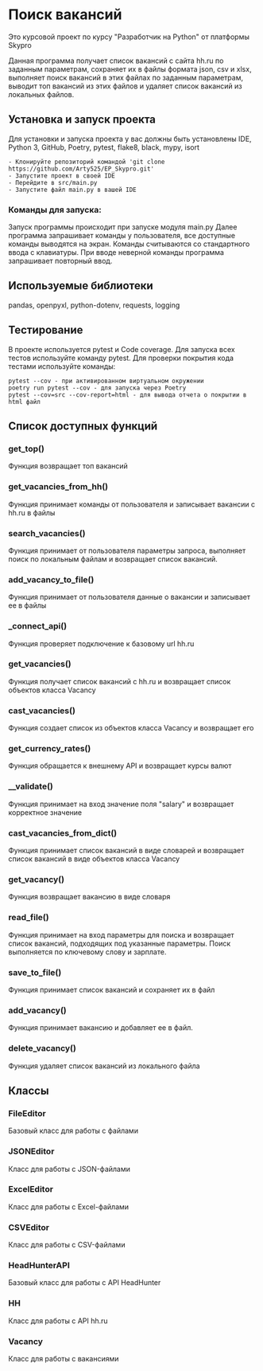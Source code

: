 # Поиск вакансий
Это курсовой проект по курсу "Разработчик на Python" от платформы Skypro

Данная программа получает список вакансий с сайта hh.ru по заданным параметрам, сохраняет их в файлы формата json, csv
и xlsx, выполняет поиск вакансий в этих файлах по заданным параметрам, выводит топ вакансий из этих файлов и
удаляет список вакансий из локальных файлов.

## Установка и запуск проекта
Для установки и запуска проекта у вас должны быть установлены IDE, Python 3, GitHub, Poetry, pytest, flake8,
black, mypy, isort
    
    - Клонируйте репозиторий командой 'git clone https://github.com/Arty525/EP_Skypro.git'
    - Запустите проект в своей IDE
    - Перейдите в src/main.py
    - Запустите файл main.py в вашей IDE

### Команды для запуска:

Запуск программы происходит при запуске модуля main.py
Далее программа запрашивает команды у пользователя, все доступные команды выводятся на экран.
Команды считываются со стандартного ввода с клавиатуры. При вводе неверной команды программа запрашивает повторный ввод.

## Используемые библиотеки
pandas, openpyxl, python-dotenv, requests, logging

## Тестирование

В проекте используется pytest и Code coverage. 
Для запуска всех тестов используйте команду pytest.
Для проверки покрытия кода тестами используйте команды:

    pytest --cov - при активированном виртуальном окружении
    poetry run pytest --cov - для запуска через Poetry
    pytest --cov=src --cov-report=html - для вывода отчета о покрытии в html файл

## Список доступных функций

### get_top()
Функция возвращает топ вакансий

### get_vacancies_from_hh()
Функция принимает команды от пользователя и записывает вакансии с hh.ru в файлы

### search_vacancies()
Функция принимает от пользователя параметры запроса, выполняет поиск по локальным файлам и возвращает список
вакансий.

### add_vacancy_to_file()
Функция принимает от пользователя данные о вакансии и записывает ее в файлы

### _connect_api()
Функция проверяет подключение к базовому url hh.ru

### get_vacancies()
Функция получает список вакансий с hh.ru и возвращает список объектов класса Vacancy

### cast_vacancies()
Функция создает список из объектов класса Vacancy и возвращает его

### get_currency_rates()
Функция обращается к внешнему API и возвращает курсы валют

### __validate()
Функция принимает на вход значение поля "salary" и возвращает корректное значение

### cast_vacancies_from_dict()
Функция принимает список вакансий в виде словарей и возвращает список вакансий в виде объектов класса Vacancy

### get_vacancy()
Функция возвращает вакансию в виде словаря

### read_file()
Функция принимает на вход параметры для поиска и возвращает список вакансий, подходящих
под указанные параметры. Поиск выполняется по ключевому слову и зарплате.

### save_to_file()
Функция принимает список вакансий и сохраняет их в файл

### add_vacancy()
Функция принимает вакансию и добавляет ее в файл.

### delete_vacancy()
Функция удаляет список вакансий из локального файла

## Классы

### FileEditor
Базовый класс для работы с файлами

### JSONEditor
Класс для работы с JSON-файлами

### ExcelEditor
Класс для работы с Excel-файлами

### CSVEditor
Класс для работы с CSV-файлами

### HeadHunterAPI
Базовый класс для работы с API HeadHunter

### HH
Класс для работы с API hh.ru

### Vacancy
Класс для работы с вакансиями
